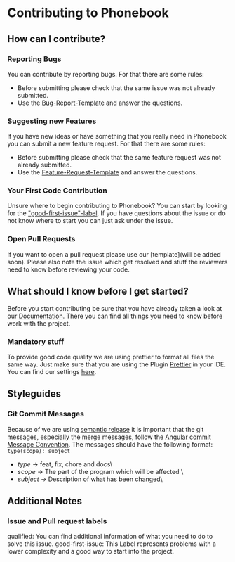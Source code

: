 # Contributing to Phonebook 

## How can I contribute?
### Reporting Bugs
You can contribute by reporting bugs. For that there are some rules:
- Before submitting please check that the same issue was not already submitted.
- Use the [Bug-Report-Template](https://github.com/T-Systems-MMS/phonebook/issues/new?assignees=&labels=bug&template=bug_report.md&title=) and answer the questions.

### Suggesting new Features
If you have new ideas or have something that you really need in Phonebook you can submit a new feature request. For that there are some rules:
- Before submitting please check that the same feature request was not already submitted.
- Use the [Feature-Request-Template](https://github.com/T-Systems-MMS/phonebook/issues/new?assignees=&labels=feature&template=feature_request.md&title=) and answer the questions.

### Your First Code Contribution
Unsure where to begin contributing to Phonebook? You can start by looking for the ["good-first-issue"-label](https://github.com/T-Systems-MMS/phonebook/issues?q=is%3Aissue+is%3Aopen+label%3A%22good+first+issue%22).
If you have questions about the issue or do not know where to start you can just ask under the issue.

### Open Pull Requests
If you want to open a pull request please use our [template](will be added soon). Please also note the issue which get resolved and stuff the reviewers need to know before reviewing your code.

## What should I know before I get started?
Before you start contributing be sure that you have already taken a look at our [Documentation](https://t-systems-mms.github.io/phonebook/). There you can find all things you need to know before work with the project.

### Mandatory stuff
To provide good code quality we are using prettier to format all files the same way. Just make sure that you are using the Plugin [Prettier](https://prettier.io/) in your IDE. You can find our settings [here](https://prettier.io/).

## Styleguides
### Git Commit Messages
Because of we are using [semantic release](https://github.com/semantic-release/semantic-release) it is important that the git messages, especially the merge messages, follow the [Angular commit Message Convention](https://github.com/angular/angular.js/blob/master/DEVELOPERS.md#-git-commit-guidelines).
The messages should have the following format: `type(scope): subject`

- *type* -> feat, fix, chore and docs\
- *scope* -> The part of the program which will be affected \
- *subject* -> Description of what has been changed\

## Additional Notes
### Issue and Pull request labels
qualified: You can find additional information of what you need to do to solve this issue.
good-first-issue: This Label represents problems with a lower complexity and a good way to start into the project.
